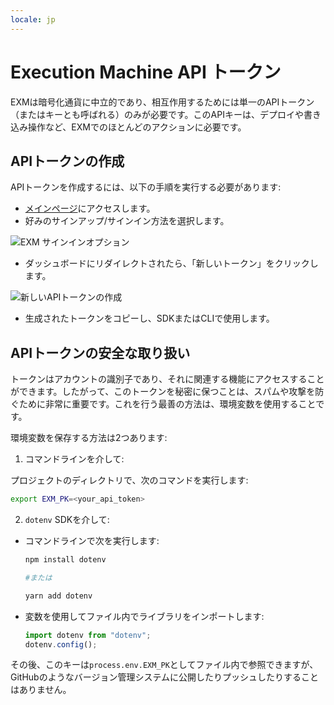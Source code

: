 ```yaml
---
locale: jp
---
```

# Execution Machine API トークン

EXMは暗号化通貨に中立的であり、相互作用するためには単一のAPIトークン（またはキーとも呼ばれる）のみが必要です。このAPIキーは、デプロイや書き込み操作など、EXMでのほとんどのアクションに必要です。

## APIトークンの作成

APIトークンを作成するには、以下の手順を実行する必要があります:

- [メインページ](https://exm.dev/)にアクセスします。
- 好みのサインアップ/サインイン方法を選択します。

![EXM サインインオプション](~@source/images/exm-sign-in-options.png)

- ダッシュボードにリダイレクトされたら、「新しいトークン」をクリックします。

![新しいAPIトークンの作成](~@source/images/exm-create-token.png)

- 生成されたトークンをコピーし、SDKまたはCLIで使用します。

## APIトークンの安全な取り扱い

トークンはアカウントの識別子であり、それに関連する機能にアクセスすることができます。したがって、このトークンを秘密に保つことは、スパムや攻撃を防ぐために非常に重要です。これを行う最善の方法は、環境変数を使用することです。

環境変数を保存する方法は2つあります:

1. コマンドラインを介して:

プロジェクトのディレクトリで、次のコマンドを実行します:

```bash
export EXM_PK=<your_api_token>
```

2. `dotenv` SDKを介して:

- コマンドラインで次を実行します:

  ```bash
  npm install dotenv

  #または

  yarn add dotenv
  ```
  
- 変数を使用してファイル内でライブラリをインポートします:

  ```jsx
  import dotenv from "dotenv";
  dotenv.config();
  ```

その後、このキーは`process.env.EXM_PK`としてファイル内で参照できますが、GitHubのようなバージョン管理システムに公開したりプッシュしたりすることはありません。